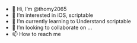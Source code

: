 - 👋 Hi, I’m @thomy2065
- 👀 I’m interested in iOS, scriptable
- 🌱 I’m currently learning to Understand scriptable
- 💞️ I’m looking to collaborate on ...
- 📫 How to reach me 

<!---
thomy2065/thomy2065 is a ✨ special ✨ repository because its `README.md` (this file) appears on your GitHub profile.
You can click the Preview link to take a look at your changes.
--->
